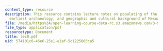 ```yaml
---
content_type: resource
description: This resource contains lecture notes on populating of the New World,
  earliest archaeology, and geographic and cultural background of Mesoamerica.
file: /media/https%3A/open-learning-course-data-rc.s3.amazonaws.com/3-986-the-human-past-introduction-to-archaeology-fall-2006/574101c646e625e1e1af5c1225603ca5_lec9.pdf
file_type: application/pdf
resourcetype: Document
title: lec9.pdf
uid: 574101c6-46e6-25e1-e1af-5c1225603ca5
---
```

